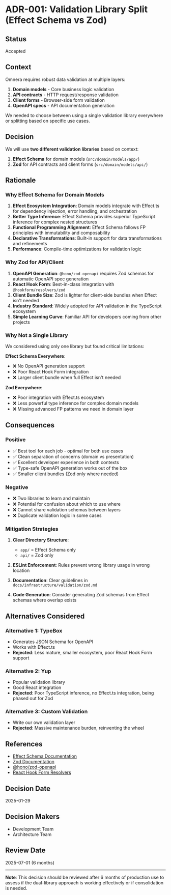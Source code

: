 # ADR-001: Validation Library Split (Effect Schema vs Zod)

## Status

Accepted

## Context

Omnera requires robust data validation at multiple layers:

1. **Domain models** - Core business logic validation
2. **API contracts** - HTTP request/response validation
3. **Client forms** - Browser-side form validation
4. **OpenAPI specs** - API documentation generation

We needed to choose between using a single validation library everywhere or splitting based on specific use cases.

## Decision

We will use **two different validation libraries** based on context:

1. **Effect Schema** for domain models (`src/domain/models/app/`)
2. **Zod** for API contracts and client forms (`src/domain/models/api/`)

## Rationale

### Why Effect Schema for Domain Models

1. **Effect Ecosystem Integration**: Domain models integrate with Effect.ts for dependency injection, error handling, and orchestration
2. **Better Type Inference**: Effect Schema provides superior TypeScript inference for complex nested structures
3. **Functional Programming Alignment**: Effect Schema follows FP principles with immutability and composability
4. **Declarative Transformations**: Built-in support for data transformations and refinements
5. **Performance**: Compile-time optimizations for validation logic

### Why Zod for API/Client

1. **OpenAPI Generation**: `@hono/zod-openapi` requires Zod schemas for automatic OpenAPI spec generation
2. **React Hook Form**: Best-in-class integration with `@hookform/resolvers/zod`
3. **Client Bundle Size**: Zod is lighter for client-side bundles when Effect isn't needed
4. **Industry Standard**: Widely adopted for API validation in the TypeScript ecosystem
5. **Simple Learning Curve**: Familiar API for developers coming from other projects

### Why Not a Single Library

We considered using only one library but found critical limitations:

**Effect Schema Everywhere**:

- ❌ No OpenAPI generation support
- ❌ Poor React Hook Form integration
- ❌ Larger client bundle when full Effect isn't needed

**Zod Everywhere**:

- ❌ Poor integration with Effect.ts ecosystem
- ❌ Less powerful type inference for complex domain models
- ❌ Missing advanced FP patterns we need in domain layer

## Consequences

### Positive

- ✅ Best tool for each job - optimal for both use cases
- ✅ Clean separation of concerns (domain vs presentation)
- ✅ Excellent developer experience in both contexts
- ✅ Type-safe OpenAPI generation works out of the box
- ✅ Smaller client bundles (Zod only where needed)

### Negative

- ❌ Two libraries to learn and maintain
- ❌ Potential for confusion about which to use where
- ❌ Cannot share validation schemas between layers
- ❌ Duplicate validation logic in some cases

### Mitigation Strategies

1. **Clear Directory Structure**:
   - `app/` = Effect Schema only
   - `api/` = Zod only

2. **ESLint Enforcement**: Rules prevent wrong library usage in wrong location

3. **Documentation**: Clear guidelines in `docs/infrastructure/validation/zod.md`

4. **Code Generation**: Consider generating Zod schemas from Effect schemas where overlap exists

## Alternatives Considered

### Alternative 1: TypeBox

- Generates JSON Schema for OpenAPI
- Works with Effect.ts
- **Rejected**: Less mature, smaller ecosystem, poor React Hook Form support

### Alternative 2: Yup

- Popular validation library
- Good React integration
- **Rejected**: Poor TypeScript inference, no Effect.ts integration, being phased out for Zod

### Alternative 3: Custom Validation

- Write our own validation layer
- **Rejected**: Massive maintenance burden, reinventing the wheel

## References

- [Effect Schema Documentation](https://effect.website/docs/guides/schema/introduction)
- [Zod Documentation](https://zod.dev)
- [@hono/zod-openapi](https://github.com/honojs/middleware/tree/main/packages/zod-openapi)
- [React Hook Form Resolvers](https://github.com/react-hook-form/resolvers)

## Decision Date

2025-01-29

## Decision Makers

- Development Team
- Architecture Team

## Review Date

2025-07-01 (6 months)

---

**Note**: This decision should be reviewed after 6 months of production use to assess if the dual-library approach is working effectively or if consolidation is needed.
